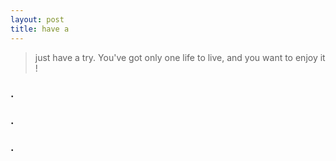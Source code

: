 ```yaml
---
layout: post
title: have a
---
```


>just have a try.
>You've got only one life to live, and you want to enjoy it !

### .
### .
### .

